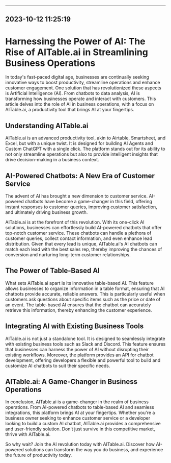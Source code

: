 

---------------------------------------------
2023-10-12 11:25:19
---------------------------------------------

# Harnessing the Power of AI: The Rise of AITable.ai in Streamlining Business Operations

In today's fast-paced digital age, businesses are continually seeking innovative ways to boost productivity, streamline operations and enhance customer engagement. One solution that has revolutionized these aspects is Artificial Intelligence (AI). From chatbots to data analysis, AI is transforming how businesses operate and interact with customers. This article delves into the role of AI in business operations, with a focus on AITable.ai, a productivity tool that brings AI at your fingertips.

## Understanding AITable.ai

AITable.ai is an advanced productivity tool, akin to Airtable, Smartsheet, and Excel, but with a unique twist. It is designed for building AI Agents and Custom ChatGPT with a single click. The platform stands out for its ability to not only streamline operations but also to provide intelligent insights that drive decision-making in a business context.

## AI-Powered Chatbots: A New Era of Customer Service

The advent of AI has brought a new dimension to customer service. AI-powered chatbots have become a game-changer in this field, offering instant responses to customer queries, improving customer satisfaction, and ultimately driving business growth.

AITable.ai is at the forefront of this revolution. With its one-click AI solutions, businesses can effortlessly build AI-powered chatbots that offer top-notch customer service. These chatbots can handle a plethora of customer queries, collect contact information, and even enhance lead distribution. Given that every lead is unique, AITable.ai's AI chatbots can match each lead with the best sales rep, thereby improving the chances of conversion and nurturing long-term customer relationships.

## The Power of Table-Based AI

What sets AITable.ai apart is its innovative table-based AI. This feature allows businesses to organize information in a table format, ensuring that AI chatbots provide accurate, reliable answers. This is particularly useful when customers ask questions about specific items such as the price or date of an event. The table-based AI ensures that the chatbot can accurately retrieve this information, thereby enhancing the customer experience.

## Integrating AI with Existing Business Tools

AITable.ai is not just a standalone tool. It is designed to seamlessly integrate with existing business tools such as Slack and Discord. This feature ensures that businesses can harness the power of AI without disrupting their existing workflows. Moreover, the platform provides an API for chatbot development, offering developers a flexible and powerful tool to build and customize AI chatbots to suit their specific needs.

## AITable.ai: A Game-Changer in Business Operations

In conclusion, AITable.ai is a game-changer in the realm of business operations. From AI-powered chatbots to table-based AI and seamless integrations, this platform brings AI at your fingertips. Whether you're a business owner seeking to enhance customer service or a developer looking to build a custom AI chatbot, AITable.ai provides a comprehensive and user-friendly solution. Don’t just survive in this competitive market, thrive with AITable.ai. 

So why wait? Join the AI revolution today with AITable.ai. Discover how AI-powered solutions can transform the way you do business, and experience the future of productivity today.